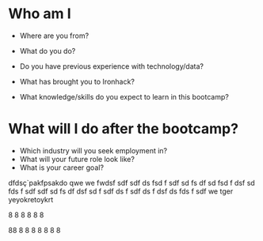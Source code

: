 # Who am I

* Where are you from?
* What do you do?
* Do you have previous experience with technology/data?



* What has brought you to Ironhack?
* What knowledge/skills do you expect to learn in this bootcamp?

# What will I do after the bootcamp?

* Which industry will you seek employment in?
* What will your future role look like?
* What is your career goal?

dfdsç`pakfpsakdo qwe
we
fwdsf
sdf
sdf
ds
fsd
f
sdf
sd
fs
df
sd
fsd
f
dsf
sd
fds
f
sdf
sdf
sd
fs
df
dsf
sd
f
sdf
ds
f
sdf
ds
f
dsf
ds
fds
f
sdf
we
tger
yeyokretoykrt


8
8
8
8
8
8


88
8
8
8
8
8
8
8
